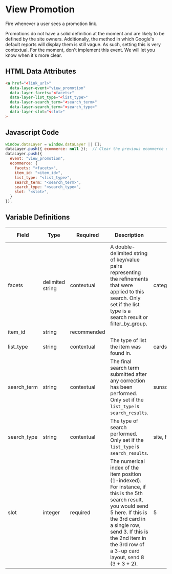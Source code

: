 # View Promotion

Fire whenever a user sees a promotion link.

Promotions do not have a solid definition at the moment and are likely to be defined by the site owners. Additionally, the method in which Google's default reports will display them is still vague. As such, setting this is very contextual. For the moment, don't implement this event. We will let you know when it's more clear.

## HTML Data Attributes

```html
<a href="<link_url>"
  data-layer-event="view_promotion"
  data-layer-facets="<facets>"
  data-layer-list_type="<list_type>"
  data-layer-search_term="<search_term>"
  data-layer-search_term="<search_type>"
  data-layer-slot="<slot>"
>
```

## Javascript Code

```js
window.dataLayer = window.dataLayer || [];
dataLayer.push({ ecommerce: null });  // Clear the previous ecommerce object.
dataLayer.push({
  event: "view_promotion",
  ecommerce: {
    facets: "<facets>",
    item_id: "<item_id>",
    list_type: "<list_type>",
    search_term: "<search_term>",
    search_type: "<search_type>",
    slot: "<slot>",
  }
});
```

## Variable Definitions

|Field|Type|Required|Description|Example|Pattern|Min Length|Max Length|Minimum|Maximum|Multiple Of|
| --- | --- | --- | --- | --- | --- | --- | --- | --- | --- | --- |
|facets|delimited string|contextual|A double-delimited string of key/value pairs representing the refinements that were applied to this search. Only set if the list type is a search result or filter_by_group.|category:skin_health~skin_concern:acne~featured_as:best_seller|
|item_id|string|recommended|
|list_type|string|contextual|The type of list the item was found in.|cards, carousel, popular_products, search_results|
|search_term|string|contextual|The final search term submitted after any correction has been performed. Only set if the `list_type` is `search_results`.|sunscreen|
|search_type|string|contextual|The type of search performed. Only set if the `list_type` is `search_results`.|site, filter_by_group|
|slot|integer|required|The numerical index of the item position (1-indexed). For instance, if this is the 5th search result, you would send 5 here. If this is the 3rd card in a single row, send 3. If this is the 2nd item in the 3rd row of a 3-up card layout, send 8 (3 + 3 + 2).|5|